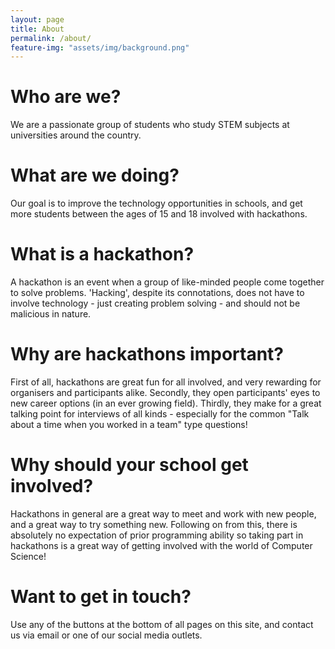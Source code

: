 ```yaml
---
layout: page
title: About
permalink: /about/
feature-img: "assets/img/background.png"
---
```

# Who are we?
We are a passionate group of students who study STEM subjects at universities around the country.

# What are we doing?
Our goal is to improve the technology opportunities in schools, and get more students between the ages of 15 and 18 involved with hackathons.

# What is a hackathon?
A hackathon is an event when a group of like-minded people come together to solve problems. 'Hacking', despite its connotations, does not have to involve technology - just creating problem solving - and should not be malicious in nature.

# Why are hackathons important?
First of all, hackathons are great fun for all involved, and very rewarding for organisers and participants alike. Secondly, they open participants' eyes to new career options (in an ever growing field). Thirdly, they make for a great talking point for interviews of all kinds - especially for the common "Talk about a time when you worked in a team" type questions!

# Why should your school get involved?
Hackathons in general are a great way to meet and work with new people, and a great way to try something new. Following on from this, there is absolutely no expectation of prior programming ability so taking part in hackathons is a great way of getting involved with the world of Computer Science!

# Want to get in touch?
Use any of the buttons at the bottom of all pages on this site, and contact us via email or one of our social media outlets.
